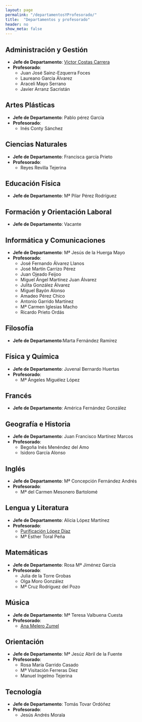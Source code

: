 ```yaml
---
layout: page
permalink: "/departamentosYProfesorado/"
title:  "Departamentos y profesorado"
header: no
show_meta: false
---
```


## Administración y Gestión

* __Jefe de Departamento__: [Victor Costas Carrera](http://winfor4.weebly.com/)
* __Profesorado__:
  * Juan José Sainz-Ezquerra Foces
  * Laureano García Álvarez
  * Araceli Mayo Serrano
  * Javier Arranz Sacristán


## Artes Plásticas

* __Jefe de Departamento__: Pablo pérez García
* __Profesorado__:
  * Inés Conty Sánchez


## Ciencias Naturales

* __Jefe de Departamento__: Francisca garcía Prieto
* __Profesorado__:
  * Reyes Revilla Tejerina


## Educación Física

* __Jefe de Departamento__: Mª Pilar Pérez Rodríguez


## Formación y Orientación Laboral

* __Jefe de Departamento__: Vacante


## Informática y Comunicaciones

* __Jefe de Departamento__: Mª Jesús de la Huerga Mayo
* __Profesorado__:
  * José Fernando Álvarez Llanos
  * José Martín Carrizo Pérez
  * Juan Ojeado Feijoo
  * Miguel Ángel Martínez Juan Álvarez
  * Julita González Álvarez
  * Miguel Bayón Alonso
  * Amadeo Pérez Chico
  * Antonio Garrido Martínez
  * Mª Carmen Iglesias Macho
  * Ricardo Prieto Ordás


## Filosofía

* __Jefe de Departamento__:Marta Fernández Ramírez


## Física y Química

* __Jefe de Departamento__: Juvenal Bernardo Huertas
* __Profesorado__:
  * Mª Ángeles Miguélez López


## Francés

* __Jefe de Departamento__: América Fernández González


## Geografía e Historia

* __Jefe de Departamento__: Juan Francisco Martínez Marcos
* __Profesorado__:
  * Begoña Inés Menéndez del Amo
  * Isidoro García Alonso


## Inglés

* __Jefe de Departamento__: Mª Concepción Fernández Andrés
* __Profesorado__:
  * Mª del Carmen Mesonero Bartolomé


## Lengua y Literatura

* __Jefe de Departamento__: Alicia López Martínez
* __Profesorado__:
  * [Purificación López Díaz](http://unacasadepalabras.blogspot.com/)
  * Mª Esther Toral Peña


## Matemáticas

* __Jefe de Departamento__: Rosa Mª Jiménez García
* __Profesorado__:
  * Julia de la Torre Grobas
  * Olga Moro González
  * Mª Cruz Rodríguez del Pozo

## Música

* __Jefe de Departamento__: Mª Teresa Valbuena Cuesta
* __Profesorado__:
  * [Ana Melero Zumel](http://goo.gl/nCENw)


## Orientación

* __Jefe de Departamento__: Mª Jesúz Abril de la Fuente
* __Profesorado__:
  * Rosa María Garrido Casado
  * Mª Visitación Ferreras Díez
  * Manuel Ingelmo Tejerina  


## Tecnología

* __Jefe de Departamento__: Tomás Tovar Ordóñez
* __Profesorado__:
  * Jesús Andrés Morala
